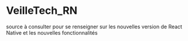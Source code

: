 # VeilleTech_RN
source à consulter pour se renseigner sur les nouvelles version de React Native et les nouvelles fonctionnalités
